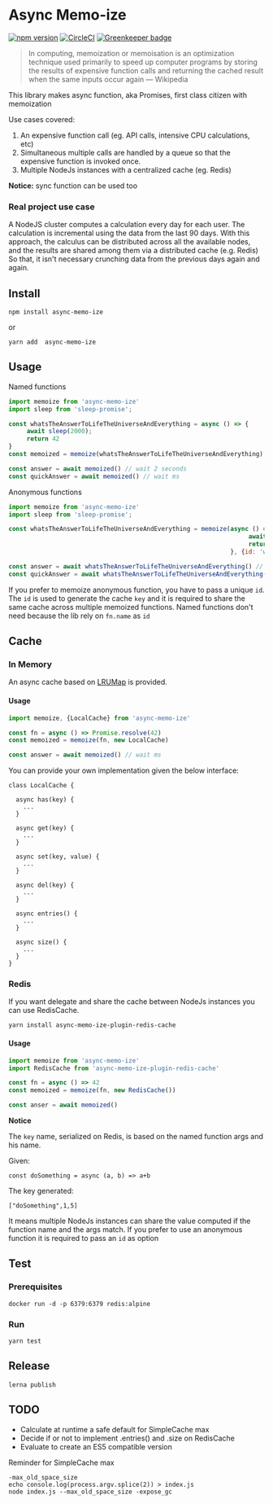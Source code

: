 # Async Memo-ize
[![npm version](https://badge.fury.io/js/async-memo-ize.svg)](https://badge.fury.io/js/async-memo-ize) [![CircleCI](https://circleci.com/gh/aboutlo/async-memo-ize/tree/master.svg?style=shield)](https://circleci.com/gh/aboutlo/async-memo-ize/tree/master) [![Greenkeeper badge](https://badges.greenkeeper.io/aboutlo/async-memo-ize.svg)](https://greenkeeper.io/)

> In computing, memoization or memoisation is an optimization technique used primarily to speed up computer programs by storing the results of expensive function calls and returning the cached result when the same inputs occur again
> — Wikipedia

This library makes async function, aka Promises, first class citizen with memoization

Use cases covered:
1) An expensive function call (eg. API calls, intensive CPU calculations, etc)
2) Simultaneous multiple calls are handled by a queue so that the expensive function is invoked once. 
3) Multiple NodeJs instances with a centralized cache (eg. Redis)

**Notice:** sync function can be used too

### Real project use case 

A NodeJS cluster computes a calculation every day for each user. 
The calculation is incremental using the data from the last 90 days. 
With this approach, the calculus can be distributed across all the available nodes, and the results are shared among them via a distributed cache (e.g. Redis)
So that, it isn't necessary crunching data from the previous days again and again.  
 
## Install

    npm install async-memo-ize

or

    yarn add  async-memo-ize

## Usage

Named functions
```js
import memoize from 'async-memo-ize'
import sleep from 'sleep-promise';

const whatsTheAnswerToLifeTheUniverseAndEverything = async () => {
     await sleep(2000);
     return 42
}
const memoized = memoize(whatsTheAnswerToLifeTheUniverseAndEverything)

const answer = await memoized() // wait 2 seconds 
const quickAnswer = await memoized() // wait ms  
```

Anonymous functions

```js
import memoize from 'async-memo-ize'
import sleep from 'sleep-promise';

const whatsTheAnswerToLifeTheUniverseAndEverything = memoize(async () => {
                                                                  await sleep(2000);
                                                                  return 42
                                                             }, {id: 'whatsTheAnswerToLifeTheUniverseAndEverything'})

const answer = await whatsTheAnswerToLifeTheUniverseAndEverything() // wait 2 seconds 
const quickAnswer = await whatsTheAnswerToLifeTheUniverseAndEverything() // wait ms  
```

If you prefer to memoize anonymous function, you have to pass a unique `id`. 
The `id` is used to generate the cache `key` and it is required to share the same cache across multiple memoized functions. 
Named functions don't need because the lib rely on `fn.name` as `id`   

## Cache

### In Memory

An async cache based on [LRUMap](https://github.com/rsms/js-lru) is provided.

#### Usage

```js
import memoize, {LocalCache} from 'async-memo-ize'

const fn = async () => Promise.resolve(42)
const memoized = memoize(fn, new LocalCache)

const answer = await memoized() // wait ms  
```

You can provide your own implementation given the below interface:

```
class LocalCache {

  async has(key) {
    ...
  }

  async get(key) {
    ...
  }

  async set(key, value) {
    ...
  }

  async del(key) {
    ...
  }

  async entries() {
    ...
  }

  async size() {
    ...
  }
}
```

### Redis
If you want delegate and share the cache between NodeJs instances you can use RedisCache.

    yarn install async-memo-ize-plugin-redis-cache 

#### Usage

```js
import memoize from 'async-memo-ize'
import RedisCache from 'async-memo-ize-plugin-redis-cache'

const fn = async () => 42
const memoized = memoize(fn, new RedisCache())

const anser = await memoized()
```
**Notice**
 
The `key` name, serialized on Redis, is based on the named function args and his name. 

Given:
```
const doSomething = async (a, b) => a+b

```
The key generated:

```
["doSomething",1,5]
```

It means multiple NodeJs instances can share the value computed if the function name and the args match.
If you prefer to use an anonymous function it is required to pass an `id` as option  

## Test

### Prerequisites

    docker run -d -p 6379:6379 redis:alpine  

### Run

    yarn test

## Release

    lerna publish


## TODO
- Calculate at runtime a safe default for SimpleCache max
- Decide if or not to implement .entries() and .size on RedisCache
- Evaluate to create an ES5 compatible version 

Reminder for SimpleCache max

    -max_old_space_size
    echo console.log(process.argv.splice(2)) > index.js
    node index.js --max_old_space_size -expose_gc
